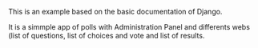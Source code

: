 This is an example based on the basic documentation of Django.

It is a simmple app of polls with Administration Panel and differents webs (list of questions, list of choices and vote and list of results.
